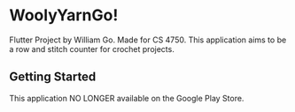 # WoolyYarnGo!

Flutter Project by William Go. Made for CS 4750. This application aims to be a row and stitch counter for crochet projects.

## Getting Started

This application NO LONGER available on the Google Play Store.
